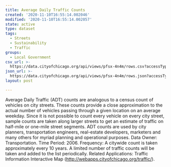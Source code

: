 ```yaml
---
title: Average Daily Traffic Counts
created: '2020-11-10T16:55:14.002046'
modified: '2020-11-10T16:55:14.002057'
state: active
type: dataset
tags:
  - Streets
  - Sustainability
  - Traffic
groups:
  - Local Government
csv_url: >-
  https://data.cityofchicago.org/api/views/pfsx-4n4m/rows.csv?accessType=DOWNLOAD
json_url: >-
  https://data.cityofchicago.org/api/views/pfsx-4n4m/rows.json?accessType=DOWNLOAD
layout: post

---
```

Average Daily Traffic (ADT) counts are analogous to a census count of vehicles on city streets. These counts provide a close approximation to the actual number of vehicles passing through a given location on an average weekday. Since it is not possible to count every vehicle on every city street, sample counts are taken along larger streets to get an estimate of traffic on half-mile or one-mile street segments. ADT counts are used by city planners, transportation engineers, real-estate developers, marketers and many others for myriad planning and operational purposes.
Data Owner: Transportation.
Time Period: 2006.
Frequency: A citywide count is taken approximately every 10 years. A limited number of traffic counts will be taken and added to the list periodically.
Related Applications: Traffic Information Interactive Map (http://webapps.cityofchicago.org/traffic/).
